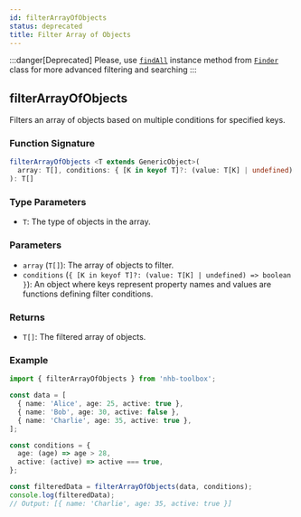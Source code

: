 ```yaml
---
id: filterArrayOfObjects
status: deprecated
title: Filter Array of Objects
---
```


:::danger[Deprecated]
Please, use [`findAll`](/docs/classes/Finder/findAll) instance method from [`Finder`](/docs/classes/Finder) class for more advanced filtering and searching
:::

## filterArrayOfObjects

Filters an array of objects based on multiple conditions for specified keys.

### Function Signature

```typescript
filterArrayOfObjects <T extends GenericObject>(
  array: T[], conditions: { [K in keyof T]?: (value: T[K] | undefined) => boolean }
): T[]
```

### Type Parameters

- `T`: The type of objects in the array.

### Parameters

- `array` (`T[]`): The array of objects to filter.
- `conditions` (`{ [K in keyof T]?: (value: T[K] | undefined) => boolean }`): An object where keys represent property names and values are functions defining filter conditions.

### Returns

- `T[]`: The filtered array of objects.

### Example

```typescript
import { filterArrayOfObjects } from 'nhb-toolbox';

const data = [
  { name: 'Alice', age: 25, active: true },
  { name: 'Bob', age: 30, active: false },
  { name: 'Charlie', age: 35, active: true },
];

const conditions = {
  age: (age) => age > 28,
  active: (active) => active === true,
};

const filteredData = filterArrayOfObjects(data, conditions);
console.log(filteredData);
// Output: [{ name: 'Charlie', age: 35, active: true }]
